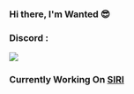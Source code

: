 ### Hi there, I'm Wanted 😎


### Discord :
[![](https://discord.c99.nl/widget/theme-4/717282136075534337.png)](https://www.youtube.com/watch?v=dQw4w9WgXcQ)


### Currently Working On [SIRI](https://dsc.gg/siri.gg])

